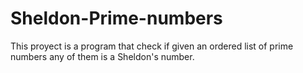 # Sheldon-Prime-numbers
This proyect is a program that check if given an ordered list of prime numbers any of them is a Sheldon's number.
